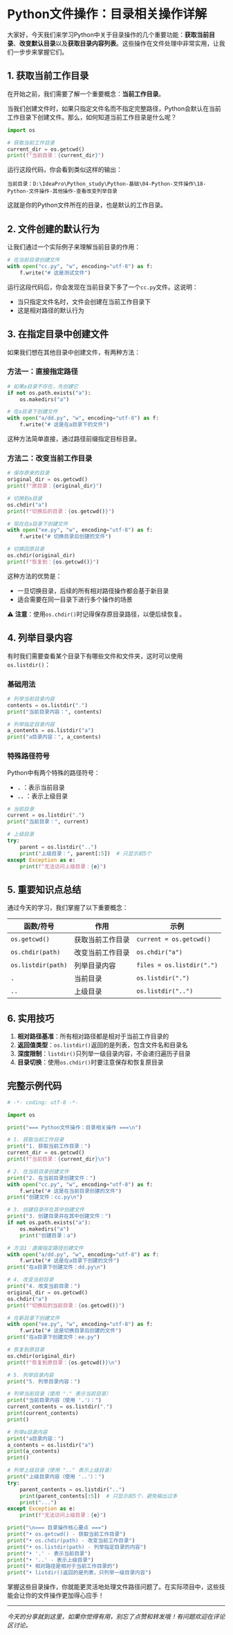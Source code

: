 # Python文件操作：目录相关操作详解

大家好，今天我们来学习Python中关于目录操作的几个重要功能：**获取当前目录**、**改变默认目录**以及**获取目录内容列表**。这些操作在文件处理中非常实用，让我们一步步来掌握它们。

## 1. 获取当前工作目录

在开始之前，我们需要了解一个重要概念：**当前工作目录**。

当我们创建文件时，如果只指定文件名而不指定完整路径，Python会默认在当前工作目录下创建文件。那么，如何知道当前工作目录是什么呢？

```python
import os

# 获取当前工作目录
current_dir = os.getcwd()
print(f"当前目录：{current_dir}")
```

运行这段代码，你会看到类似这样的输出：
```
当前目录：D:\IdeaPro\Python_study\Python-基础\04-Python-文件操作\18-Python-文件操作-其他操作-查看改变列举目录
```

这就是你的Python文件所在的目录，也是默认的工作目录。

## 2. 文件创建的默认行为

让我们通过一个实际例子来理解当前目录的作用：

```python
# 在当前目录创建文件
with open("cc.py", "w", encoding="utf-8") as f:
    f.write("# 这是测试文件")
```

运行这段代码后，你会发现在当前目录下多了一个`cc.py`文件。这说明：
- 当只指定文件名时，文件会创建在当前工作目录下
- 这是相对路径的默认行为

## 3. 在指定目录中创建文件

如果我们想在其他目录中创建文件，有两种方法：

### 方法一：直接指定路径

```python
# 如果a目录不存在，先创建它
if not os.path.exists("a"):
    os.makedirs("a")

# 在a目录下创建文件
with open("a/dd.py", "w", encoding="utf-8") as f:
    f.write("# 这是在a目录下的文件")
```

这种方法简单直接，通过路径前缀指定目标目录。

### 方法二：改变当前工作目录

```python
# 保存原来的目录
original_dir = os.getcwd()
print(f"原目录：{original_dir}")

# 切换到a目录
os.chdir("a")
print(f"切换后的目录：{os.getcwd()}")

# 现在在a目录下创建文件
with open("ee.py", "w", encoding="utf-8") as f:
    f.write("# 切换目录后创建的文件")

# 切换回原目录
os.chdir(original_dir)
print(f"恢复到：{os.getcwd()}")
```

这种方法的优势是：
- 一旦切换目录，后续的所有相对路径操作都会基于新目录
- 适合需要在同一目录下进行多个操作的场景

⚠️ **注意**：使用`os.chdir()`时记得保存原目录路径，以便后续恢复。

## 4. 列举目录内容

有时我们需要查看某个目录下有哪些文件和文件夹，这时可以使用`os.listdir()`：

### 基础用法

```python
# 列举当前目录内容
contents = os.listdir(".")
print("当前目录内容：", contents)

# 列举指定目录内容
a_contents = os.listdir("a")
print("a目录内容：", a_contents)
```

### 特殊路径符号

Python中有两个特殊的路径符号：

- **`.`** ：表示当前目录
- **`..`** ：表示上级目录

```python
# 当前目录
current = os.listdir(".")
print("当前目录：", current)

# 上级目录
try:
    parent = os.listdir("..")
    print("上级目录：", parent[:5])  # 只显示前5个
except Exception as e:
    print(f"无法访问上级目录：{e}")
```

## 5. 重要知识点总结

通过今天的学习，我们掌握了以下重要概念：

| 函数/符号 | 作用 | 示例 |
|----------|------|------|
| `os.getcwd()` | 获取当前工作目录 | `current = os.getcwd()` |
| `os.chdir(path)` | 改变当前工作目录 | `os.chdir("a")` |
| `os.listdir(path)` | 列举目录内容 | `files = os.listdir(".")` |
| `.` | 当前目录 | `os.listdir(".")` |
| `..` | 上级目录 | `os.listdir("..")` |

## 6. 实用技巧

1. **相对路径基准**：所有相对路径都是相对于当前工作目录的
2. **返回值类型**：`os.listdir()`返回的是列表，包含文件名和目录名
3. **深度限制**：`listdir()`只列举一级目录内容，不会递归遍历子目录
4. **目录切换**：使用`os.chdir()`时要注意保存和恢复原目录

## 完整示例代码

```python
# -*- coding: utf-8 -*-

import os

print("=== Python文件操作：目录相关操作 ===\n")

# 1. 获取当前工作目录
print("1. 获取当前工作目录：")
current_dir = os.getcwd()
print(f"当前目录：{current_dir}\n")

# 2. 在当前目录创建文件
print("2. 在当前目录创建文件：")
with open("cc.py", "w", encoding="utf-8") as f:
    f.write("# 这是在当前目录创建的文件")
print("创建文件：cc.py\n")

# 3. 创建目录并在其中创建文件
print("3. 创建目录并在其中创建文件：")
if not os.path.exists("a"):
    os.makedirs("a")
    print("创建目录：a")

# 方法1：直接指定路径创建文件
with open("a/dd.py", "w", encoding="utf-8") as f:
    f.write("# 这是在a目录下创建的文件")
print("在a目录下创建文件：dd.py\n")

# 4. 改变当前目录
print("4. 改变当前目录：")
original_dir = os.getcwd()
os.chdir("a")
print(f"切换后的当前目录：{os.getcwd()}")

# 在新目录下创建文件
with open("ee.py", "w", encoding="utf-8") as f:
    f.write("# 这是切换目录后创建的文件")
print("在a目录下创建文件：ee.py")

# 恢复到原目录
os.chdir(original_dir)
print(f"恢复到原目录：{os.getcwd()}\n")

# 5. 列举目录内容
print("5. 列举目录内容：")

# 列举当前目录（使用 "." 表示当前目录）
print("当前目录内容（使用 '.'）：")
current_contents = os.listdir(".")
print(current_contents)
print()

# 列举a目录内容
print("a目录内容：")
a_contents = os.listdir("a")
print(a_contents)
print()

# 列举上级目录（使用 ".." 表示上级目录）
print("上级目录内容（使用 '..'）：")
try:
    parent_contents = os.listdir("..")
    print(parent_contents[:5])  # 只显示前5个，避免输出过多
    print("...")
except Exception as e:
    print(f"无法访问上级目录：{e}")

print("\n=== 目录操作核心要点 ===")
print("• os.getcwd() - 获取当前工作目录")
print("• os.chdir(path) - 改变当前工作目录")
print("• os.listdir(path) - 列举指定目录的内容")
print("• '.' - 表示当前目录")
print("• '..' - 表示上级目录")
print("• 相对路径是相对于当前工作目录的")
print("• listdir()返回的是列表，只列举一级目录内容")
```

掌握这些目录操作，你就能更灵活地处理文件路径问题了。在实际项目中，这些技能会让你的文件操作更加得心应手！

---

*今天的分享就到这里，如果你觉得有用，别忘了点赞和转发哦！有问题欢迎在评论区讨论。*
